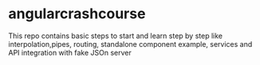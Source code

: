 # angularcrashcourse
This repo contains basic steps to start and learn step by step like interpolation,pipes, routing, standalone component example, services and API integration with fake JSOn server
